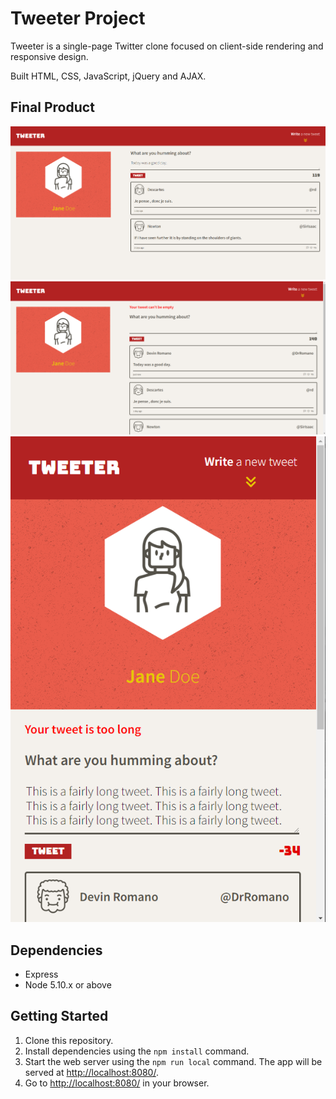 # Tweeter Project

Tweeter is a single-page Twitter clone focused on client-side rendering and responsive design.

Built HTML, CSS, JavaScript, jQuery and AJAX.


## Final Product

!["Screenshot of initial tweets"](https://github.com/keikaloustian/tweeter/blob/master/docs/home.png?raw=true)
!["Screenshot after new tweet"](https://github.com/keikaloustian/tweeter/blob/master/docs/new-tweet.png?raw=true)
!["Screenshot of layout for small screen"](https://github.com/keikaloustian/tweeter/blob/master/docs/small-layout.png?raw=true)

## Dependencies

- Express
- Node 5.10.x or above

## Getting Started

1. Clone this repository.
3. Install dependencies using the `npm install` command.
3. Start the web server using the `npm run local` command. The app will be served at <http://localhost:8080/>.
4. Go to <http://localhost:8080/> in your browser.

